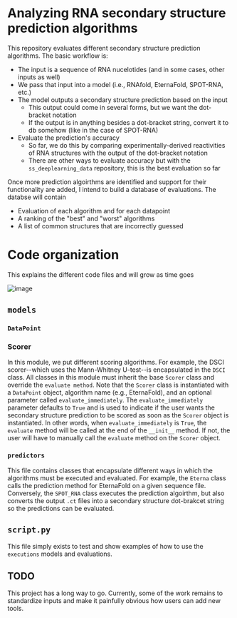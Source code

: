 # Analyzing RNA secondary structure prediction algorithms

This repository evaluates different secondary structure prediction algorithms. The basic workflow is:
* The input is a sequence of RNA nucelotides (and in some cases, other inputs as well)
* We pass that input into a model (i.e., RNAfold, EternaFold, SPOT-RNA, etc.)
* The model outputs a secondary structure prediction based on the input
  * This output could come in several forms, but we want the dot-bracket notation
  * If the output is in anything besides a dot-bracket string, convert it to db somehow (like in the case of SPOT-RNA)
* Evaluate the prediction's accuracy
  * So far, we do this by comparing experimentally-derived reactivities of RNA structures with the output of the dot-bracket notation
  * There are other ways to evaluate accuracy but with the `ss_deeplearning_data` repository, this is the best evaluation so far

Once more prediction algoirthms are identified and support for their functionality are added, I intend to build a database of evaluations. The databse will contain
* Evaluation of each algorithm and for each datapoint
* A ranking of the "best" and "worst" algorithms
* A list of common structures that are incorrectly guessed

# Code organization

This explains the different code files and will grow as time goes

![image](https://github.com/yao-laboratory/RNAFoldAssess/assets/47164199/a999b571-f268-47ba-9685-8df638b76ce3)

## `models`

### `DataPoint`

### Scorer

In this module, we put different scoring algorithms. For example, the DSCI scorer--which uses the Mann-Whitney U-test--is encapsulated in the `DSCI` class. All classes in this module must inherit the base `Scorer` class and override the `evaluate method`. Note that the `Scorer` class is instantiated with a `DataPoint` object, algorithm name (e.g., EternaFold), and an optional parameter called `evaluate_immediately`. The `evaluate_immediately` parameter defaults to `True` and is used to indicate if the user wants the secondary structure prediction to be scored as soon as the `Scorer` object is instantiated. In other words, when `evaluate_immediately` is `True`, the `evaluate` method will be called at the end of the `__init__` method. If not, the user will have to manually call the `evaluate` method on the `Scorer` object.

### `predictors`

This file contains classes that encapsulate different ways in which the algorithms must be executed and evaluated. For example, the `Eterna` class calls the prediction method for EternaFold on a given sequence file. Conversely, the `SPOT_RNA` class executes the prediction algoirthm, but also converts the output `.ct` files into a secondary structure dot-brakcet string so the predictions can be evaluated.

## `script.py`

This file simply exists to test and show examples of how to use the `executions` models and evaluations.

## TODO

This project has a long way to go. Currently, some of the work remains to standardize inputs and make it painfully obvious how users can add new tools.
